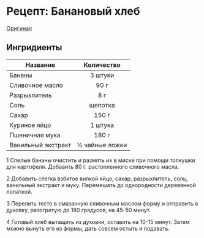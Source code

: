 # Рецепт: Банановый хлеб

[Оригинал](https://eda.ru/recepty/vypechka-deserty/bananovyy-hleb-104302)

## Ингридиенты

| Название        	| Количество  |
| -------------   	            |:-----------------:|
|Бананы             |3 штуки     |
|Сливочное масло    |90 г     |
|Разрыхлитель       |8 г     |
|Соль               |щепотка   |
|Сахар              |150 г    |
|Куриное яйцо       |1 штука  |
|Пшеничная мука     |180 г   |
|Ванильный экстракт |½ чайные ложки   |

1 Спелые бананы очистить и размять их в миске при помощи толкушки для картофеля. Добавить 80 г. растопленного сливочного масла.

2 Добавить слегка взбитое вилкой яйцо, сахар, разрыхлитель, соль, ванильный экстракт и муку. Перемешать до однородности деревянной лопаткой.

3 Перелить тесто в смазанную сливочным маслом форму и отправить в духовку, разогретую до 180 градусов, на 45-50 минут.

4 Готовый хлеб вытащить из духовки, оставить на 10-15 минут. Затем можно вынуть его из формы, дать совсем остыть и подавать.
